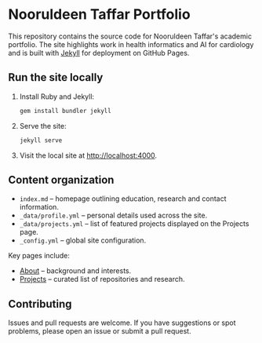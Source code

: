 # Nooruldeen Taffar Portfolio

This repository contains the source code for Nooruldeen Taffar's academic portfolio. The site highlights work in health informatics and AI for cardiology and is built with [Jekyll](https://jekyllrb.com/) for deployment on GitHub Pages.

## Run the site locally

1. Install Ruby and Jekyll:
   ```bash
   gem install bundler jekyll
   ```
2. Serve the site:
   ```bash
   jekyll serve
   ```
3. Visit the local site at <http://localhost:4000>.

## Content organization

- `index.md` – homepage outlining education, research and contact information.
- `_data/profile.yml` – personal details used across the site.
- `_data/projects.yml` – list of featured projects displayed on the Projects page.
- `_config.yml` – global site configuration.

Key pages include:

- [About](about/) – background and interests.
- [Projects](projects/) – curated list of repositories and research.

## Contributing

Issues and pull requests are welcome. If you have suggestions or spot problems, please open an issue or submit a pull request.

